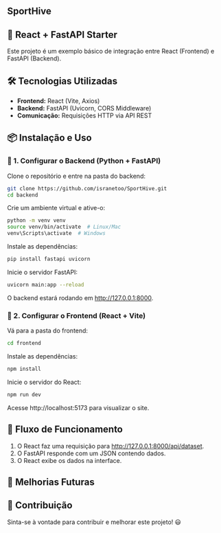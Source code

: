 ## SportHive

## 🚀 React + FastAPI Starter

Este projeto é um exemplo básico de integração entre React (Frontend) e FastAPI (Backend).

## 🛠 Tecnologias Utilizadas

- **Frontend:** React (Vite, Axios)
- **Backend:** FastAPI (Uvicorn, CORS Middleware)
- **Comunicação:** Requisições HTTP via API REST

## 📦 Instalação e Uso

### 🔹 1. Configurar o Backend (Python + FastAPI)

Clone o repositório e entre na pasta do backend:

```bash
git clone https://github.com/isranetoo/SportHive.git
cd backend
```

Crie um ambiente virtual e ative-o:

```bash
python -m venv venv
source venv/bin/activate  # Linux/Mac
venv\Scripts\activate  # Windows
```

Instale as dependências:

```bash
pip install fastapi uvicorn
```

Inicie o servidor FastAPI:

```bash
uvicorn main:app --reload
```

O backend estará rodando em http://127.0.0.1:8000.

### 🔹 2. Configurar o Frontend (React + Vite)

Vá para a pasta do frontend:

```bash
cd frontend
```

Instale as dependências:

```bash
npm install
```

Inicie o servidor do React:

```bash
npm run dev
```

Acesse http://localhost:5173 para visualizar o site.

## 🔄 Fluxo de Funcionamento

1. O React faz uma requisição para http://127.0.0.1:8000/api/dataset.
2. O FastAPI responde com um JSON contendo dados.
3. O React exibe os dados na interface.

## 📌 Melhorias Futuras

<!-- Aqui você pode adicionar melhorias planejadas para o projeto -->

## 📌 Contribuição

Sinta-se à vontade para contribuir e melhorar este projeto! 😃
